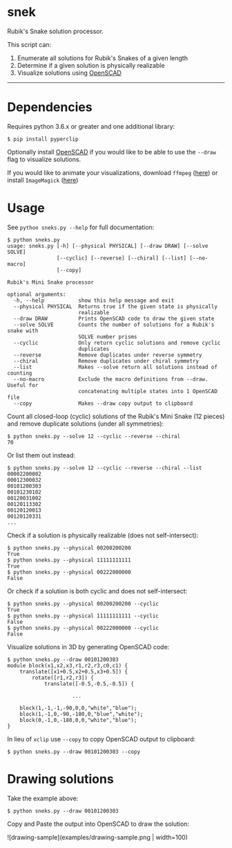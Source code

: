 # snek
Rubik's Snake solution processor.

This script can:

1. Enumerate all solutions for Rubik's Snakes of a given length
2. Determine if a given solution is physically realizable
3. Visualize solutions using [OpenSCAD](https://www.openscad.org/)

---

# Dependencies

Requires python 3.6.x or greater and one additional library:

```
$ pip install pyperclip
```

Optionally install [OpenSCAD](https://www.openscad.org/) if you would like to be able to use the `--draw` flag to visualize solutions.

If you would like to animate your visualizations, download  `ffmpeg` ([here](https://www.ffmpeg.org/)) or install `ImageMagick` ([here](https://imagemagick.org/script/download.php))

# Usage

See `python sneks.py --help` for full documentation:

```
$ python sneks.py
usage: sneks.py [-h] [--physical PHYSICAL] [--draw DRAW] [--solve SOLVE]
                [--cyclic] [--reverse] [--chiral] [--list] [--no-macro]
                [--copy]

Rubik's Mini Snake processor

optional arguments:
  -h, --help           show this help message and exit
  --physical PHYSICAL  Returns true if the given state is physically
                       realizable
  --draw DRAW          Prints OpenSCAD code to draw the given state
  --solve SOLVE        Counts the number of solutions for a Rubik's snake with
                       SOLVE number prisms
  --cyclic             Only return cyclic solutions and remove cyclic
                       duplicates
  --reverse            Remove duplicates under reverse symmetry
  --chiral             Remove duplicates under chiral symmetry
  --list               Makes --solve return all solutions instead of counting
  --no-macro           Exclude the macro definitions from --draw. Useful for
                       concatenating multiple states into 1 OpenSCAD file
  --copy               Makes --draw copy output to clipboard
```

Count all closed-loop (cyclic) solutions of the Rubik's Mini Snake (12 pieces) and remove duplicate solutions (under all symmetries):

```
$ python sneks.py --solve 12 --cyclic --reverse --chiral
70
```

Or list them out instead:

```
$ python sneks.py --solve 12 --cyclic --reverse --chiral --list
00002200002
00012300032
00101200303
00101230102
00120031002
00120113302
00120120013
00120120331
...
```

Check if a solution is physically realizable (does not self-intersect):

```
$ python sneks.py --physical 00200200200
True
$ python sneks.py --physical 11111111111
True
$ python sneks.py --physical 00222000000
False
```

Or check if a solution is both cyclic and does not self-intersect:

```
$ python sneks.py --physical 00200200200 --cyclic
True
$ python sneks.py --physical 11111111111 --cyclic
False
$ python sneks.py --physical 00222000000 --cyclic
False
```

Visualize solutions in 3D by generating OpenSCAD code:

```
$ python sneks.py --draw 00101200303
module block(x1,x2,x3,r1,r2,r3,c0,c1) {
    translate([x1+0.5,x2+0.5,x3+0.5]) {
        rotate([r1,r2,r3]) {
            translate([-0.5,-0.5,-0.5]) {

                     ...

    block(1,-1,-1,-90,0,0,"white","blue");
    block(1,-1,0,-90,-180,0,"blue","white");
    block(0,-1,0,-180,0,0,"white","blue");
}

```

In lieu of `xclip` use `--copy` to copy OpenSCAD output to clipboard:

```
$ python sneks.py --draw 00101200303 --copy
```

# Drawing solutions

Take the example above:

```
$ python sneks.py --draw 00101200303
```

Copy and Paste the output into OpenSCAD to draw the solution:

![drawing-sample](examples/drawing-sample.png | width=100)